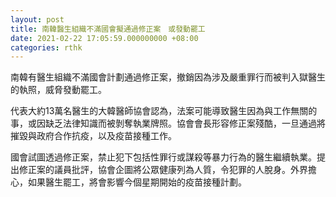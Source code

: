 ```yaml
---
layout: post
title: 南韓醫生組織不滿國會擬通過修正案　或發動罷工
date: 2021-02-22 17:05:59.000000000 +08:00
categories: rthk
---
```


南韓有醫生組織不滿國會計劃通過修正案，撤銷因為涉及嚴重罪行而被判入獄醫生的執照，威脅發動罷工。

代表大約13萬名醫生的大韓醫師協會認為，法案可能導致醫生因為與工作無關的事，或因缺乏法律知識而被剝奪執業牌照。協會會長形容修正案殘酷，一旦通過將摧毀與政府合作抗疫，以及疫苗接種工作。

國會試圖透過修正案，禁止犯下包括性罪行或謀殺等暴力行為的醫生繼續執業。提出修正案的議員批評，協會企圖將公眾健康列為人質，令犯罪的人脫身。外界擔心，如果醫生罷工，將會影響今個星期開始的疫苗接種計劃。
